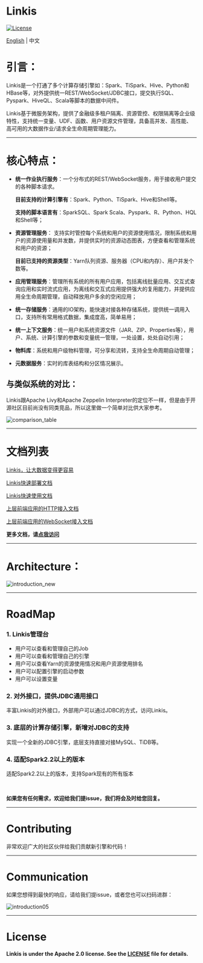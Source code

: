 Linkis
============

[![License](https://img.shields.io/badge/license-Apache%202-4EB1BA.svg)](https://www.apache.org/licenses/LICENSE-2.0.html)

[English](../../README.md) | 中文

# 引言：

Linkis是一个打通了多个计算存储引擎如：Spark、TiSpark、Hive、Python和HBase等，对外提供统一REST/WebSocket/JDBC接口，提交执行SQL、Pyspark、HiveQL、Scala等脚本的数据中间件。

Linkis基于微服务架构，提供了金融级多租户隔离、资源管控、权限隔离等企业级特性，支持统一变量、UDF、函数、用户资源文件管理，具备高并发、高性能、高可用的大数据作业/请求全生命周期管理能力。

----

# 核心特点：

- **统一作业执行服务**：一个分布式的REST/WebSocket服务，用于接收用户提交的各种脚本请求。

    **目前支持的计算引擎有**：Spark、Python、TiSpark、Hive和Shell等。

    **支持的脚本语言有**：SparkSQL、Spark Scala、Pyspark、R、Python、HQL和Shell等；



- **资源管理服务**： 支持实时管控每个系统和用户的资源使用情况，限制系统和用户的资源使用量和并发数，并提供实时的资源动态图表，方便查看和管理系统和用户的资源；

    **目前已支持的资源类型**：Yarn队列资源、服务器（CPU和内存）、用户并发个数等。



- **应用管理服务**：管理所有系统的所有用户应用，包括离线批量应用、交互式查询应用和实时流式应用，为离线和交互式应用提供强大的复用能力，并提供应用全生命周期管理，自动释放用户多余的空闲应用；



- **统一存储服务**：通用的IO架构，能快速对接各种存储系统，提供统一调用入口，支持所有常用格式数据，集成度高，简单易用；



- **统一上下文服务**：统一用户和系统资源文件（JAR、ZIP、Properties等），用户、系统、计算引擎的参数和变量统一管理，一处设置，处处自动引用；



- **物料库**：系统和用户级物料管理，可分享和流转，支持全生命周期自动管理；



- **元数据服务**：实时的库表结构和分区情况展示。

## 与类似系统的对比：

Linkis跟Apache Livy和Apache Zeppelin Interpreter的定位不一样，但是由于开源社区目前尚没有同类竞品，所以这里做一个简单对比供大家参考。

![comparison_table](images/introduction/comparison_table.png)



----

# 文档列表

[Linkis，让大数据变得更容易](ch3/linkis详细介绍文档.md)

[Linkis快速部署文档](https://github.com/WeBankFinTech/Linkis/wiki/%E5%A6%82%E4%BD%95%E5%BF%AB%E9%80%9F%E5%AE%89%E8%A3%85Linkis)

[Linkis快速使用文档](https://github.com/WeBankFinTech/Linkis/wiki/%E5%BF%AB%E9%80%9F%E4%BD%BF%E7%94%A8%E6%96%87%E6%A1%A3)

[上层前端应用的HTTP接入文档](https://github.com/WeBankFinTech/Linkis/wiki/%E4%B8%8A%E5%B1%82%E5%89%8D%E7%AB%AF%E5%BA%94%E7%94%A8HTTP%E6%8E%A5%E5%85%A5%E6%96%87%E6%A1%A3)

[上层前端应用的WebSocket接入文档](https://github.com/WeBankFinTech/Linkis/wiki/%E4%B8%8A%E5%B1%82%E5%89%8D%E7%AB%AF%E5%BA%94%E7%94%A8WebSocket%E6%8E%A5%E5%85%A5%E6%96%87%E6%A1%A3)

**更多文档，请[点我访问](https://github.com/WeBankFinTech/Linkis/wiki)**


----

# Architecture：

![introduction_new](images/introduction/introduction_new.png)

----

# RoadMap

### 1. Linkis管理台

- 用户可以查看和管理自己的Job
- 用户可以查看和管理自己的引擎
- 用户可以查看Yarn的资源使用情况和用户资源使用排名
- 用户可以配置引擎的启动参数
- 用户可以设置变量

### 2. 对外接口，提供JDBC通用接口

丰富Linkis的对外接口，外部用户可以通过JDBC的方式，访问Linkis。

### 3. 底层的计算存储引擎，新增对JDBC的支持

实现一个全新的JDBC引擎，底层支持直接对接MySQL、TiDB等。

### 4. 适配Spark2.2以上的版本

适配Spark2.2以上的版本，支持Spark现有的所有版本

<br>

**如果您有任何需求，欢迎给我们提issue，我们将会及时给您回复。**

----

# Contributing

非常欢迎广大的社区伙伴给我们贡献新引擎和代码！

----

# Communication

如果您想得到最快的响应，请给我们提issue，或者您也可以扫码进群：

![introduction05](images/introduction/introduction05.png)

----

# License

**Linkis is under the Apache 2.0 license. See the [LICENSE](/LICENSE) file for details.**
